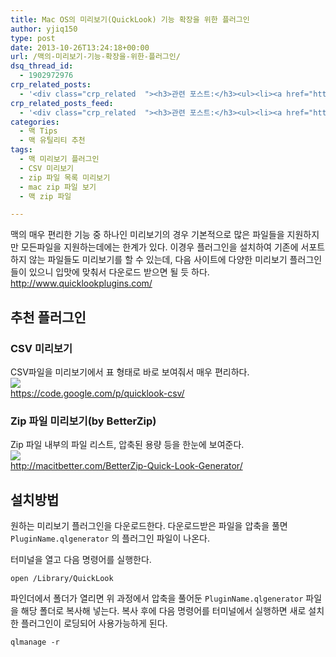 ```yaml
---
title: Mac OS의 미리보기(QuickLook) 기능 확장을 위한 플러그인
author: yjiq150
type: post
date: 2013-10-26T13:24:18+00:00
url: /맥의-미리보기-기능-확장을-위한-플러그인/
dsq_thread_id:
  - 1902972976
crp_related_posts:
  - '<div class="crp_related  "><h3>관련 포스트:</h3><ul><li><a href="https://www.letmecompile.com/shotcut-linux-server-video-generation/"     class="post-753"><span class="crp_title">Shotcut을 이용하여 리눅스 서버에서 템플릿 기반의 동영상 만들기</span></a></li><li><a href="https://www.letmecompile.com/mysql-innodb-lock-deadlock/"     class="post-763"><span class="crp_title">MySQL InnoDB lock & deadlock 이해하기</span></a></li><li><a href="https://www.letmecompile.com/mac-app-recommendation-for-developer/"     class="post-836"><span class="crp_title">개발자를 위한 필수 맥 앱(Mac App) 10선</span></a></li><li><a href="https://www.letmecompile.com/%ea%b0%9c%eb%b0%9c%ec%9e%90%eb%a5%bc-%ec%9c%84%ed%95%9c-%ed%9a%a8%ec%9c%a8%ec%a0%81%ec%9d%b8-macos-%eb%b0%b1%ec%97%85-%eb%b0%a9%eb%b2%95/"     class="post-865"><span class="crp_title">개발자를 위한 효율적인 MacOS 백업 방법</span></a></li><li><a href="https://www.letmecompile.com/chrome-extension-with-react/"     class="post-776"><span class="crp_title">크롬 익스텐션 개발 + 리액트 적용하기</span></a></li></ul><div class="crp_clear"></div></div>'
crp_related_posts_feed:
  - '<div class="crp_related  "><h3>관련 포스트:</h3><ul><li><a href="https://www.letmecompile.com/shotcut-linux-server-video-generation/"     class="post-753"><span class="crp_title">Shotcut을 이용하여 리눅스 서버에서 템플릿 기반의 동영상 만들기</span></a></li><li><a href="https://www.letmecompile.com/mysql-innodb-lock-deadlock/"     class="post-763"><span class="crp_title">MySQL InnoDB lock & deadlock 이해하기</span></a></li><li><a href="https://www.letmecompile.com/mac-app-recommendation-for-developer/"     class="post-836"><span class="crp_title">개발자를 위한 필수 맥 앱(Mac App) 10선</span></a></li><li><a href="https://www.letmecompile.com/%ea%b0%9c%eb%b0%9c%ec%9e%90%eb%a5%bc-%ec%9c%84%ed%95%9c-%ed%9a%a8%ec%9c%a8%ec%a0%81%ec%9d%b8-macos-%eb%b0%b1%ec%97%85-%eb%b0%a9%eb%b2%95/"     class="post-865"><span class="crp_title">개발자를 위한 효율적인 MacOS 백업 방법</span></a></li><li><a href="https://www.letmecompile.com/chrome-extension-with-react/"     class="post-776"><span class="crp_title">크롬 익스텐션 개발 + 리액트 적용하기</span></a></li></ul><div class="crp_clear"></div></div>'
categories:
  - 맥 Tips
  - 맥 유틸리티 추천
tags:
  - 맥 미리보기 플러그인
  - CSV 미리보기
  - zip 파일 목록 미리보기
  - mac zip 파일 보기
  - 맥 zip 파일

---
```

맥의 매우 편리한 기능 중 하나인 미리보기의 경우 기본적으로 많은 파일들을 지원하지만 모든파일을 지원하는데에는 한계가 있다. 이경우 플러그인을 설치하여 기존에 서포트하지 않는 파일들도 미리보기를 할 수 있는데, 다음 사이트에 다양한 미리보기 플러그인들이 있으니 입맛에 맞춰서 다운로드 받으면 될 듯 하다. <http://www.quicklookplugins.com/>

## 추천 플러그인

### CSV 미리보기

CSV파일을 미리보기에서 표 형태로 바로 보여줘서 매우 편리하다.  
![][1]  
<https://code.google.com/p/quicklook-csv/>

### Zip 파일 미리보기(by BetterZip)

Zip 파일 내부의 파일 리스트, 압축된 용량 등을 한눈에 보여준다.  
![][2]  
<http://macitbetter.com/BetterZip-Quick-Look-Generator/>

## 설치방법

원하는 미리보기 플러그인을 다운로드한다. 다운로드받은 파일을 압축을 풀면 `PluginName.qlgenerator` 의 플러그인 파일이 나온다.

터미널을 열고 다음 명령어를 실행한다.

    open /Library/QuickLook 

파인더에서 폴더가 열리면 위 과정에서 압축을 풀어둔 `PluginName.qlgenerator` 파일을 해당 폴더로 복사해 넣는다. 복사 후에 다음 명령어를 터미널에서 실행하면 새로 설치한 플러그인이 로딩되어 사용가능하게 된다.

    qlmanage -r

 [1]: http://pp.hillrippers.ch/blog/2009/07/05/QuickLook%20Plugin%20for%20CSV%20files/Preview_2.png
 [2]: http://macitbetter.com/img/BetterZipQL11.jpg